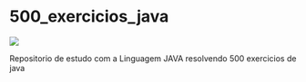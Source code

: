  # 500_exercicios_java
<p align="left">  
  <img src="https://skillicons.dev/icons?i=java" />
</p>
Repositorio de estudo com a Linguagem JAVA resolvendo 500 exercicios de java


